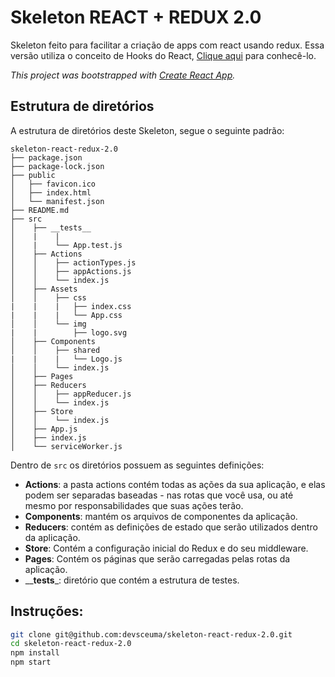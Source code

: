 # Skeleton REACT + REDUX 2.0

Skeleton feito para facilitar a criação de apps com react usando redux. Essa versão utiliza o conceito de Hooks do React, [Clique aqui](https://reactjs.org/docs/hooks-intro.html) para conhecê-lo.

*This project was bootstrapped with [Create React App](https://github.com/facebook/create-react-app).*

## Estrutura de diretórios

A estrutura de diretórios deste Skeleton, segue o seguinte padrão:

```
skeleton-react-redux-2.0
├── package.json
├── package-lock.json
├── public
│   ├── favicon.ico
│   ├── index.html
│   └── manifest.json
├── README.md
├── src
│    ├── __tests__
│    |    |
│    |    └── App.test.js
│    ├── Actions
│    │    ├── actionTypes.js
│    │    ├── appActions.js
│    │    └── index.js
│    ├── Assets
│    │    ├── css
|    |    |   ├── index.css
|    |    |   └── App.css
│    │    └── img
|    |        ├── logo.svg
│    ├── Components
│    │    ├── shared
|    |    |   └── Logo.js
│    │    └── index.js
│    ├── Pages
│    ├── Reducers
│    │    ├── appReducer.js
│    │    └── index.js
│    ├── Store
│    │    └── index.js
│    ├── App.js
│    ├── index.js
│    └── serviceWorker.js
```

Dentro de `src` os diretórios possuem as seguintes definições:

- **Actions**: a pasta actions contém todas as ações da sua aplicação, e elas podem ser separadas baseadas - nas rotas que você usa, ou até mesmo por responsabilidades que suas ações terão.
- **Components**: mantém os arquivos de componentes da aplicação.
- **Reducers**: contém as definições de estado que serão utilizados dentro da aplicação.
- **Store**: Contém a configuração inicial do Redux e do seu middleware.
- **Pages**: Contém os páginas que serão carregadas pelas rotas da aplicação.
- __**__tests__**_: diretório que contém a estrutura de testes.
## Instruções:

```sh
git clone git@github.com:devsceuma/skeleton-react-redux-2.0.git
cd skeleton-react-redux-2.0
npm install
npm start
```
